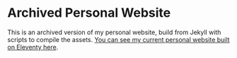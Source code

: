 # Archived Personal Website

This is an archived version of my personal website, build from Jekyll with scripts to compile the assets. [You can see my current personal website built on Eleventy here](https://github.com/maxx1128/eleventy-personal-site).

